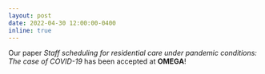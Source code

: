 ```yaml
---
layout: post
date: 2022-04-30 12:00:00-0400
inline: true
---
```


Our paper *Staff scheduling for residential care under pandemic conditions: The case of COVID-19* has been accepted at **OMEGA**!
